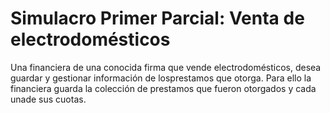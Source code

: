 # Simulacro Primer Parcial: Venta de electrodomésticos
Una financiera de una conocida firma que vende electrodomésticos, desea guardar y gestionar información de losprestamos que otorga. Para ello la financiera guarda la colección de prestamos que  fueron otorgados y cada unade sus cuotas.